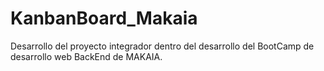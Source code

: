 # KanbanBoard_Makaia
Desarrollo del proyecto integrador dentro del desarrollo del BootCamp de desarrollo web BackEnd de MAKAIA.
